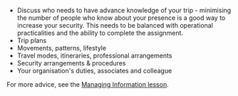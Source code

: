 [Title]: # (Need to Know)
[Difficulty]: # (Beginner)
[Order]: # (6)

*   Discuss who needs to have advance knowledge of your trip - minimising the number of people who know about your presence is a good way to increase your security. This needs to be balanced with operational practicalities and the ability to complete the assignment.
*   Trip plans
*   Movements, patterns, lifestyle
*   Travel modes, itineraries, professional arrangements
*   Security arrangements & procedures
*   Your organisation's duties, associates and colleague

For more advice, see the [Managing Information lesson](umbrella://lesson/managing-information).

